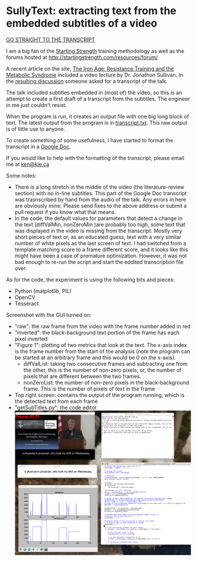 # SullyText: extracting text from the embedded subtitles of a video

[GO STRAIGHT TO THE TRANSCRIPT](http://bit.ly/IronAgeTranscript)

I am a big fan of the [Starting Strength](http://www.startingstrength.com) training methodology as well as the forums hosted at http://startingstrength.com/resources/forum/

A recent article on the site, [The Iron Age: Resistance Training and the Metabolic Syndrome](http://startingstrength.com/index.php/site/the_iron_age_resistance_training_and_the_metabolic_syndrome) included a video lecture by Dr. Jonathon Sullivan. In the [resulting discussion](http://startingstrength.com/resources/forum/showthread.php?t=54563) someone asked for a transcript of the talk.

The talk included subtitles embedded in (most of) the video, so this is an attempt to create a first draft of a transcript from the subtitles. The engineer in me just couldn't resist.

When the program is run, it creates an output file with one big long block of text. The latest output from the program is in [transcript.txt](https://raw.githubusercontent.com/kejaed/SullyText/master/transcript.txt). This raw output is of little use to anyone.

To create something of some usefulness, I have started to format the transcript in a [Google Doc](http://bit.ly/IronAgeTranscript).

If you would like to help with the formatting of the transcript, please email me at ken@kje.ca

Some notes:
* There is a long stretch in the middle of the video (the literature-review section) with no in-line subtitles. This part of the Google Doc transcript was trasnscribed by hand from the audio of the talk. Any errors in here are obviously mine. Please send fixes to the above address or submit a pull request if you know what that means.
* In the code, the default values for parameters that detect a change in the text (diffValMin, nonZeroMin )are probably too high, some text that was displayed in the video is missing from the transcript. Mostly very short pieces of text or, as an educated guess, text with a very similar number of white pixels as the last screen of text. I had switched from a template matching score to a frame different score, and it looks like this might have been a case of premature optimization. However, it was not bad enough to re-run the script and start the eddited transcription file over. 

As for the code, the experiment is using the following bits and pieces:

* Python (matplotlib, PIL)
* OpenCV
* Tesseract

Screenshot with the GUI turned on:
* "raw": the raw frame from the video with the frame number added in red
* "inverted": the black-background text portion of the frame has each pixel inverted
* "Figure 1": plotting of two metrics that look at the text. The x-axis index is the frame number from the start of the analysis (note the program can be started at an arbitrary frame and this would be 0 on the x-axis).
   * diffValList: taking two consecutive frames and subtracting one from the other, this is the number of non-zero pixels, or, the number of pixels that are different between the two frames.
   * nonZeroList: the number of non-zero pixels in the black-background frame. This is the number of pixels of text in the frame
* Top right screen: contains the output of the program running, which is the detected text from each frame
* "getSubTitles.py": the code editor 
![Screenshot of code running](https://raw.githubusercontent.com/kejaed/SullyText/master/running.png)
